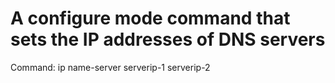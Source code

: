 # A configure mode command that sets the IP addresses of DNS servers

Command: ip name-server serverip-1 serverip-2